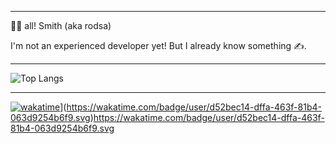 
---

👋🏻 all! Smith (aka rodsa)

I'm not an experienced developer yet! But I already know something ✍️.

---

![Top Langs](https://github-readme-stats.vercel.app/api/top-langs/?username=anuraghazra&layout=compact)

---

[![wakatime](https://wakatime.com/badge/user/d52bec14-dffa-463f-81b4-063d9254b6f9.svg)](https://wakatime.com/@d52bec14-dffa-463f-81b4-063d9254b6f9)](https://wakatime.com/badge/user/d52bec14-dffa-463f-81b4-063d9254b6f9.svg)https://wakatime.com/badge/user/d52bec14-dffa-463f-81b4-063d9254b6f9.svg
